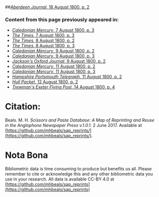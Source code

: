 ##[*Aberdeen Journal*, 18 August 1800, p. 2](https://mhbeals.github.io/sap_html/Aberdeen-Journal/Aberdeen-Journal-18-August-1800-p-2)

### Content from this page previously appeared in:
+ [*Caledonian Mercury*, 7 August 1800, p. 3](https://mhbeals.github.io/sap_html/Caledonian-Mercury/Caledonian-Mercury-7-August-1800-p-3)
+ [*The Times*, 7 August 1800, p. 3](https://mhbeals.github.io/sap_html/The-Times/The-Times-7-August-1800-p-3)
+ [*The Times*, 8 August 1800, p. 2](https://mhbeals.github.io/sap_html/The-Times/The-Times-8-August-1800-p-2)
+ [*The Times*, 8 August 1800, p. 3](https://mhbeals.github.io/sap_html/The-Times/The-Times-8-August-1800-p-3)
+ [*Caledonian Mercury*, 9 August 1800, p. 2](https://mhbeals.github.io/sap_html/Caledonian-Mercury/Caledonian-Mercury-9-August-1800-p-2)
+ [*Caledonian Mercury*, 9 August 1800, p. 3](https://mhbeals.github.io/sap_html/Caledonian-Mercury/Caledonian-Mercury-9-August-1800-p-3)
+ [*Jackson's Oxford Journal*, 9 August 1800, p. 2](https://mhbeals.github.io/sap_html/Jackson's-Oxford-Journal/Jackson's-Oxford-Journal-9-August-1800-p-2)
+ [*Caledonian Mercury*, 11 August 1800, p. 2](https://mhbeals.github.io/sap_html/Caledonian-Mercury/Caledonian-Mercury-11-August-1800-p-2)
+ [*Caledonian Mercury*, 11 August 1800, p. 3](https://mhbeals.github.io/sap_html/Caledonian-Mercury/Caledonian-Mercury-11-August-1800-p-3)
+ [*Hampshire Portsmouth Telegraph*, 11 August 1800, p. 2](https://mhbeals.github.io/sap_html/Hampshire-Portsmouth-Telegraph/Hampshire-Portsmouth-Telegraph-11-August-1800-p-2)
+ [*Hull Packet*, 12 August 1800, p. 2](https://mhbeals.github.io/sap_html/Hull-Packet/Hull-Packet-12-August-1800-p-2)
+ [*Trewman's Exeter Flying Post*, 14 August 1800, p. 4](https://mhbeals.github.io/sap_html/Trewman's-Exeter-Flying-Post/Trewman's-Exeter-Flying-Post-14-August-1800-p-4)
                    
# Citation: 

Beals. M. H. *Scissors and Paste Database: A Map of Reprinting and Reuse in the Anglophone Newspaper Press v.1.0.1.* 2 June 2017. Available at [https://github.com/mhbeals/sap_reprints/](https://github.com/mhbeals/sap_reprints/). 
                    
# Nota Bona

Bibliometric data is time consuming to produce but benefits us all. Please remember to cite or acknowledge this and any other bibliometric data you use in your research. All data is available CC-BY 4.0 at [https://github.com/mhbeals/sap_reprints](https://github.com/mhbeals/sap_reprints)